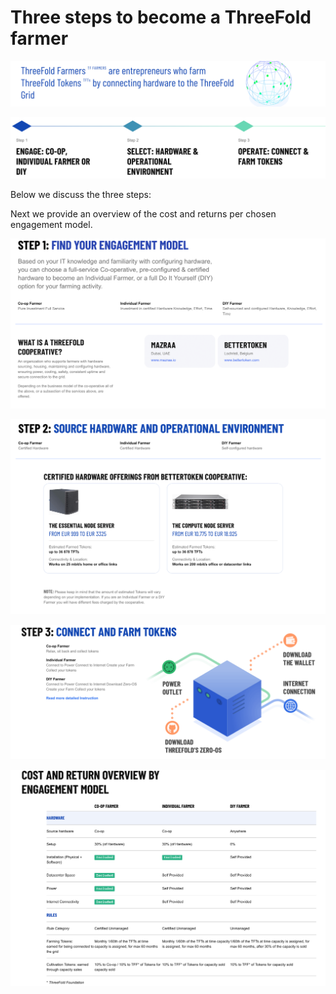 # Three steps to become a ThreeFold farmer

![](./img/farmers_defined.png)

![](./img/steps.png)

Below we discuss the three steps:

Next we provide an overview of the cost and returns per chosen engagement model.




![](./img/step1.png)




![](./img/step2.png)




![](./img/step3.png)




![](./img/cost_and_return.png)